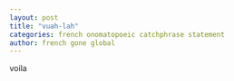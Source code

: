 ```yaml
---
layout: post
title: "vuah-lah"
categories: french onomatopoeic catchphrase statement
author: french gone global
---
```

voila



